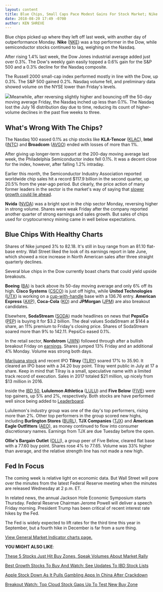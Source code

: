 ```yaml
---
layout: content
title: Blue Chips, Small Caps Pace Modest Gains For Stock Market; Nike Rips Higher
date: 2018-08-20 17:49 -0700
author: KEN SHREVE
---
```






Blue chips picked up where they left off last week, with another day of outperformance Monday. **Nike** ([NKE](https://research.investors.com/quote.aspx?symbol=NKE)) was a top performer in the Dow, while semiconductor stocks continued to lag, weighing on the Nasdaq.




After rising 1.4% last week, the Dow Jones industrial average added just over 0.3%. The Dow's weekly gain easily topped a 0.6% gain for the S&P 500 and a 0.3% decline for the Nasdaq composite.


The Russell 2000 small-cap index performed mostly in line with the Dow, up 0.3%. The S&P 500 gained 0.2%. Nasdaq volume fell, and preliminary data showed volume on the NYSE lower than Friday's levels.


![](https://www.investors.com/wp-content/uploads/2018/08/MP_082018.jpg)Meanwhile, after reversing slightly higher and bouncing off the 50-day moving average Friday, the Nasdaq inched up less than 0.1%. The Nasdaq lost the July 16 distribution day due to time, reducing its count of higher-volume declines in the past five weeks to three.


What's Wrong With The Chips?
----------------------------


The Nasdaq 100 eased 0.1% as chip stocks like **KLA-Tencor** ([KLAC](https://research.investors.com/quote.aspx?symbol=KLAC)), **Intel** ([INTC](https://research.investors.com/quote.aspx?symbol=INTC)) and **Broadcom** ([AVGO](https://research.investors.com/quote.aspx?symbol=AVGO)) ended with losses of more than 1%.


After giving up longer-term support at the 200-day moving average last week, the Philadelphia Semiconductor index fell 0.1%. It was a decent close for the index, however, after falling 1.2% intraday.


Earlier this month, the Semiconductor Industry Association reported worldwide chip sales hit a record $117.9 billion in the second quarter, up 20.5% from the year-ago period. But clearly, the price action of many former leaders in the sector is the market's way of saying that [slower growth could lie ahead](https://www.investors.com/research/ibd-industry-themes/chip-stocks-slide-growth-concerns/).


**Nvida** ([NVDA](https://research.investors.com/quote.aspx?symbol=NVDA)) was a bright spot in the chip sector Monday, reversing higher in strong volume. Shares were weak Friday after the company reported another quarter of strong earnings and sales growth. But sales of chips used for cryptocurrency mining came in well below expectations.


Blue Chips With Healthy Charts
------------------------------


Shares of Nike jumped 3% to 82.18. It's still in buy range from an 81.10 flat-base entry. Wall Street liked the look of its earnings report in late June, which showed a nice increase in North American sales after three straight quarterly declines.


Several blue chips in the Dow currently boast charts that could yield upside breakouts.


**Boeing** ([BA](https://research.investors.com/quote.aspx?symbol=BA)) is back above its 50-day moving average and only 6% off its high. **Cisco Systems** ([CSCO](https://research.investors.com/quote.aspx?symbol=CSCO)) is just off highs, while **United Technologies** ([UTX](https://research.investors.com/quote.aspx?symbol=UTX)) is working on a [cup-with-handle](https://www.investors.com/ibd-university/how-to-buy/common-patterns-1/) base with a 136.76 entry. **American Express** ([AXP](https://research.investors.com/quote.aspx?symbol=AXP)), **Coca-Cola** ([KO](https://research.investors.com/quote.aspx?symbol=KO)) and **JPMorgan** ([JPM](https://research.investors.com/quote.aspx?symbol=JPM)) are also breakout candidates.


Elsewhere, **SodaStream** ([SODA](https://research.investors.com/quote.aspx?symbol=SODA)) made headlines on news that **PepsiCo** ([PEP](https://research.investors.com/quote.aspx?symbol=PEP)) is buying it for $3.2 billion. The deal values SodaStream at $144 a share, an 11% premium to Friday's closing price. Shares of SodaStream soared more than 9% to 142.11. PepsiCo eased 0.1%.


In the retail sector, **Nordstrom** ([JWN](https://research.investors.com/quote.aspx?symbol=JWN)) followed through after a bullish breakout Friday on [earnings](https://www.investors.com/research/ibd-stock-analysis/cloud-computing-stock-f5-networks-near-breakout/). Shares jumped 13% Friday and an additional 4% Monday. Volume was strong both days.


[Marijuana stock](https://www.investors.com/news/marijuana-stocks-to-buy-cannabis-stocks/) and recent IPO **Tilray** ([TLRY](https://research.investors.com/quote.aspx?symbol=TLRY)) soared 17% to 35.90. It cleared an IPO base with a 34.20 buy point. Tilray went public in July at 17 a share. Keep in mind that Tilray is a small, speculative name with a limited track record of execution. Sales in 2017 totaled $21 million, up nicely from $13 million in 2016.


Inside the [IBD 50](https://research.investors.com/stock-lists/ibd-50/), **Lululemon Athletica** ([LULU](https://research.investors.com/quote.aspx?symbol=LULU)) and **Five Below** ([FIVE](https://research.investors.com/quote.aspx?symbol=FIVE)) were top gainers, up 5% and 2%, respectively. Both stocks are have performed well since being added to [Leaderboard](https://leaderboard.investors.com).


Lululemon's industry group was one of the day's top performers, rising more than 2%. Other top performers in the group scored new highs, including **Burlington Stores** ([BURL](https://research.investors.com/quote.aspx?symbol=BURL)), **TJX Companies** ([TJX](https://research.investors.com/quote.aspx?symbol=TJX)) and **American Eagle Outfitters** ([AEO](https://research.investors.com/quote.aspx?symbol=AEO)), as money continued to flow into consumer discretionary names. Earnings from TJX are due Tuesday before the open.


**Ollie's Bargain Outlet** ([OLLI](https://research.investors.com/quote.aspx?symbol=OLLI)), a group peer of Five Below, cleared flat base with a 77.60 buy point. Shares rose 4% to 77.65. Volume was 33% higher than average, and the relative strength line has not made a new high.


Fed In Focus
------------


The coming week is relative light on economic data. But Wall Street will pore over the minutes from the latest Federal Reserve meeting when the minutes are released Wednesday at 2 p.m. ET.


In related news, the annual Jackson Hole Economic Symposium starts Thursday. Federal Reserve Chairman Jerome Powell will deliver a speech Friday morning. President Trump has been critical of recent interest rate hikes by the Fed.


The Fed is widely expected to lift rates for the third time this year in September, but a fourth hike in December is far from a sure thing.


[View General Market Indicator charts page.](https://www.investors.com/wp-content/uploads/2018/08/IBD2008153217GMI.pdf)


**YOU MIGHT ALSO LIKE**:


[These 5 Stocks Just Hit Buy Zones, Speak Volumes About Market Rally](https://www.investors.com/market-trend/stock-market-today/dow-jones-futures-nike-stock-marijuna-stocks-ollies-stock-hit-buy-zones/)


[Best Growth Stocks To Buy And Watch: See Updates To IBD Stock Lists](https://www.investors.com/stock-lists/best-growth-stocks-buy-watch-ibd-stock-lists/)


[Apple Stock Down As It Pulls Gambling Apps In China After Crackdown](https://www.investors.com/news/technology/apple-stock-china-gambling/)


[Breakout Watch: Top Cloud Stock Gaps Up To Test New Buy Zone](https://www.investors.com/research/ibd-stock-analysis/cloud-computing-stock-f5-networks-near-breakout/)




